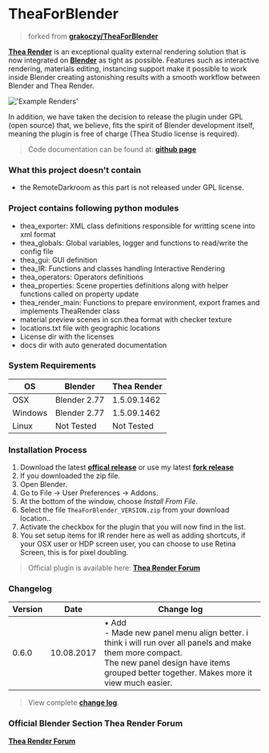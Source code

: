 # TheaForBlender

>forked from <b>[grakoczy/TheaForBlender](https://github.com/grakoczy/TheaForBlender)</b>

<b>[Thea Render](https://www.thearender.com)</b> is an exceptional quality external rendering solution that is now integrated on <b>[Blender](https://www.blender.org)</b> as tight as possible. Features such as interactive rendering, materials editing, instancing support make it possible to work inside Blender creating astonishing results with a smooth workflow between Blender and Thea Render.

!['Example Renders'](images/header_thea4blender.jpg)

In addition, we have taken the decision to release the plugin under GPL (open source) that, we believe, fits the spirit of Blender development itself, meaning the plugin is free of charge (Thea Studio license is required).

>Code documentation can be found at: <b>[github page](https://grakoczy.github.io/TheaForBlender/)</b>


### What this project doesn't contain
- the RemoteDarkroom as this part is not released under GPL license.


### Project contains following python modules

- thea_exporter: XML class definitions responsible for writting scene into xml format
- thea_globals: Global variables, logger and functions to read/write the config file
- thea_gui: GUI definition
- thea_IR: Functions and classes handling Interactive Rendering
- thea_operators: Operators definitions
- thea_properties: Scene properties definitions along with helper functions called on property update
- thea_render_main: Functions to prepare environment, export frames and implements TheaRender class
- material preview scenes in scn.thea format with checker texture
- locations.txt file with geographic locations
- License dir with the licenses
- docs dir with auto generated documentation


### System Requirements

| **OS** | **Blender** | **Thea Render** |
| ------------- | ------------- | ------------- |
| OSX | Blender 2.77 | 1.5.09.1462 |
| Windows | Blender 2.77 | 1.5.09.1462 |
| Linux | Not Tested | Not Tested |


### Installation Process

1. Download the latest <b>[offical release](http://thearender.com/forum/viewtopic.php?f=69&t=19184)</b> or use my latest <b>[fork release](https://github.com/schroef/TheaForBlender/releases/)</b>
2. If you downloaded the zip file.
3. Open Blender.
4. Go to File -> User Preferences -> Addons.
5. At the bottom of the window, choose *Install From File*.
6. Select the file `TheaForBlender_VERSION.zip` from your download location..
7. Activate the checkbox for the plugin that you will now find in the list.
8. You set setup items for IR render here as well as adding shortcuts, if your OSX user or HDP screen user, you can choose to use Retina Screen, this is for pixel doubling.

> Official plugin is available here: <b>[Thea Render Forum](http://www.thearender.com/forum/viewtopic.php?f=69&t=19184)</b>


### Changelog

| **Version** | **Date** | **Change log** |
| ------------- | ------------- | ------------- |
| 0.6.0 | 10.08.2017 | • Add<br>- Made new panel menu align better. i think i will run over all panels and make them more compact.<br>  The new panel design have items grouped better together. Makes more it view much easier.<br>

>View complete <b>[change log](https://github.com/schroef/TheaForBlender/wiki/Change-Log)</b>.<br>


### Official Blender Section Thea Render Forum

<b>[Thea Render Forum](http://thearender.com/forum/viewforum.php?f=59)</b>


<!--
- Fill in data
 -
 -
-->

